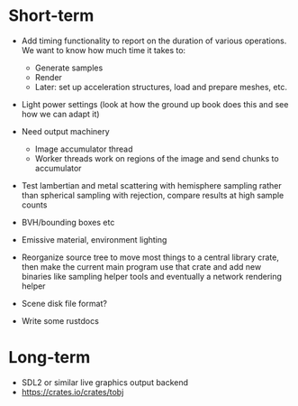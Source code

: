 
Short-term
==========

* Add timing functionality to report on the duration of various
operations. We want to know how much time it takes to:
  * Generate samples
  * Render
  * Later: set up acceleration structures, load and prepare meshes, etc.

* Light power settings (look at how the ground up book does this and see
how we can adapt it)

* Need output machinery
  * Image accumulator thread
  * Worker threads work on regions of the image and send chunks to
    accumulator

* Test lambertian and metal scattering with hemisphere sampling rather
than spherical sampling with rejection, compare results at high sample
counts

* BVH/bounding boxes etc

* Emissive material, environment lighting

* Reorganize source tree to move most things to a central library crate,
then make the current main program use that crate and add new binaries
like sampling helper tools and eventually a network rendering helper

* Scene disk file format?

* Write some rustdocs

Long-term
=========

* SDL2 or similar live graphics output backend
* https://crates.io/crates/tobj
